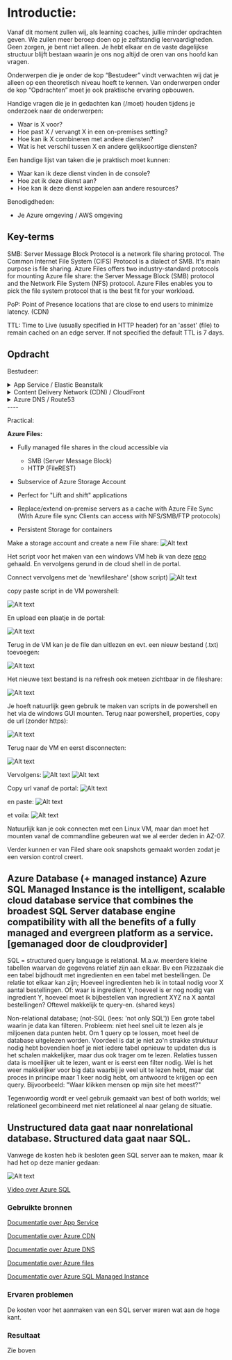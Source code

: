 # Introductie:
Vanaf dit moment zullen wij, als learning coaches, jullie minder opdrachten geven. We zullen meer beroep doen op je zelfstandig leervaardigheden. Geen zorgen, je bent niet alleen. Je hebt elkaar en de vaste dagelijkse structuur blijft bestaan waarin je ons nog altijd de oren van ons hoofd kan vragen.

Onderwerpen die je onder de kop “Bestudeer” vindt verwachten wij dat je alleen op een theoretisch niveau hoeft te kennen. Van onderwerpen onder de kop “Opdrachten” moet je ook praktische ervaring opbouwen.

Handige vragen die je in gedachten kan (/moet) houden tijdens je onderzoek naar de onderwerpen:
* Waar is X voor?
* Hoe past X / vervangt X in een on-premises setting?
* Hoe kan ik X combineren met andere diensten?
* Wat is het verschil tussen X en andere gelijksoortige diensten?

Een handige lijst van taken die je praktisch moet kunnen:
* Waar kan ik deze dienst vinden in de console?
* Hoe zet ik deze dienst aan?
* Hoe kan ik deze dienst koppelen aan andere resources?

Benodigdheden:
* Je Azure omgeving     				/ AWS omgeving


## Key-terms
SMB: Server Message Block Protocol is a network file sharing protocol. The Common Internet File System (CIFS) Protocol is a dialect of SMB. It's main purpose is file sharing. Azure Files offers two industry-standard protocols for mounting Azure file share: the Server Message Block (SMB) protocol and the Network File System (NFS) protocol. Azure Files enables you to pick the file system protocol that is the best fit for your workload.

PoP: Point of Presence locations that are close to end users to minimize latency. (CDN)

TTL: Time to Live (usually specified in HTTP header) for an 'asset' (file) to remain cached on an edge server. If not specified the default TTL is 7 days.

## Opdracht

Bestudeer:
<details>
<summary>App Service       					/ Elastic Beanstalk</summary>

An App Service Environment can host your:

* Windows web apps
* Linux web apps
* Docker containers (Windows and Linux)
* Functions
* Logic apps (Standard)

App Service Environments are appropriate for application workloads that require:

* High scale.
* Isolation and secure network access.
* High memory utilization.
* High requests per second (RPS). You can create multiple App Service Environments in a single Azure region or across multiple Azure regions. This flexibility makes an App Service Environment ideal for horizontally scaling stateless applications with a high RPS requirement.

An App Service Environment can host applications from only one customer, and they do so on one of their virtual networks. Customers have fine-grained control over inbound and outbound application network traffic. Applications can establish high-speed secure connections over VPNs to on-premises corporate resources.

</details>

<details>
<summary>Content Delivery Network (CDN) 		/ CloudFront</summary>

A content delivery network (CDN) is a distributed network of servers that can efficiently deliver web content to users. A CDN store cached content on edge servers in point-of-presence (POP) locations that are close to end users, to minimize latency.

Azure CDN offers developers a global solution for rapidly delivering high-bandwidth content to users by caching their content at strategically placed physical nodes across the world. Azure CDN can also accelerate dynamic content, which can't get cached, by using various network optimizations using CDN POPs. For example, route optimization to bypass Border Gateway Protocol (BGP).

The benefits of using Azure CDN to deliver web site assets include:

* Better performance and improved user experience for end users, especially when using applications where multiple round-trips requests required by end users to load contents.
* Large scaling to better handle instantaneous high loads, such as the start of a product launch event.
* Distribution of user requests and serving of content directly from edge servers so that less traffic gets sent to the origin server.

How it works
CDN Overview:
![Alt text](../00_includes/Week5/cdn-overview.png)

1. A user (Alice) requests a file (also called an asset) by using a URL with a special domain name, such as <endpoint name>.azureedge.net. This name can be an endpoint hostname or a custom domain. The DNS routes the request to the best performing POP location, which is usually the POP that is geographically closest to the user.

2. If no edge servers in the POP have the file in their cache, the POP requests the file from the origin server. The origin server can be an Azure Web App, Azure Cloud Service, Azure Storage account, or any publicly accessible web server.

3. The origin server returns the file to an edge server in the POP.

4. An edge server in the POP caches the file and returns the file to the original requestor (Alice). The file remains cached on the edge server in the POP until the time-to-live (TTL) specified by its HTTP headers expires. If the origin server didn't specify a TTL, the default TTL is seven days.

5. More users can then request the same file by using the same URL that Alice used, and gets directed to the same POP.

6. If the TTL for the file hasn't expired, the POP edge server returns the file directly from the cache. This process results in a faster, more responsive user experience.

**Requirements**  

* To use Azure CDN, you must own at least one Azure subscription.
* You also need to create a CDN profile, which is a collection of CDN endpoints. Every CDN endpoint is a specific configuration which users can customize with required content delivery behavior and access. To organize your CDN endpoints by internet domain, web application, or some other criteria, you can use multiple profiles.
* Since Azure CDN pricing gets applied at the CDN profile level, so if you want to use a mix of pricing tiers you must create multiple CDN profiles. 

Limitations: 

Each Azure subscription has default limits for the following resources:

* The number of CDN profiles created.
* The number of endpoints created in a CDN profile.
* The number of custom domains mapped to an endpoint.  

For more information about CDN subscription limits, see CDN limits.

**Azure CDN features**  

Azure CDN offers the following key features:

* Dynamic site acceleration
* CDN caching rules
* HTTPS custom domain support
* Azure diagnostics logs
* File compression
* Geo-filtering

</details>

<details>
<summary>Azure DNS 					/ Route53</summary>

Azure DNS is a hosting service for DNS domains that provides name resolution by using Microsoft Azure infrastructure. By hosting your domains in Azure, you can manage your DNS records by using the same credentials, APIs, tools, and billing as your other Azure services.

You can't use Azure DNS to buy a domain name. For an annual fee, you can buy a domain name by using App Service domains or a third-party domain name registrar. Your domains then can be hosted in Azure DNS for record management. For more information, see Delegate a domain to Azure DNS.

The following features are included with Azure DNS.

**Reliability and performance**  

DNS domains in Azure DNS are hosted on Azure's global network of DNS name servers. Azure DNS uses anycast networking. Each DNS query is answered by the closest available DNS server to provide fast performance and high availability for your domain.

**Security** 

Azure DNS is based on Azure Resource Manager, which provides features such as:

* Azure role-based access control (Azure RBAC) to control who has access to specific actions for your organization.

* Activity logs to monitor how a user in your organization modified a resource or to find an error when troubleshooting.

* Resource locking to lock a subscription, resource group, or resource. Locking prevents other users in your organization from accidentally deleting or modifying critical resources.

For more information, see [How to protect DNS zones and records.](https://learn.microsoft.com/en-us/azure/dns/dns-protect-zones-recordsets)

**~~DNSSEC~~** 

Azure DNS does not currently support DNSSEC. In most cases, you can reduce the need for DNSSEC by consistently using HTTPS/TLS in your applications. If DNSSEC is a critical requirement for your DNS zones, you can host these zones with third-party DNS hosting providers.

**Ease of use**

Azure DNS can manage DNS records for your Azure services and provide DNS for your external resources as well. Azure DNS is integrated in the Azure portal and uses the same credentials, support contract, and billing as your other Azure services.

DNS billing is based on the number of DNS zones hosted in Azure and on the number of DNS queries received. To learn more about pricing, see Azure DNS pricing.

Your domains and records can be managed by using the Azure portal, Azure PowerShell cmdlets, and the cross-platform Azure CLI. Applications that require automated DNS management can integrate with the service by using the REST API and SDKs.

**Customizable virtual networks with private domains**

Azure DNS also supports private DNS domains. This feature allows you to use your own custom domain names in your private virtual networks rather than the Azure-provided names available today.

For more information, see Use Azure DNS for private domains.

**Alias records**

Azure DNS supports alias record sets. You can use an alias record set to refer to an Azure resource, such as an Azure public IP address, an Azure Traffic Manager profile, or an Azure Content Delivery Network (CDN) endpoint. If the IP address of the underlying resource changes, the alias record set seamlessly updates itself during DNS resolution. The alias record set points to the service instance, and the service instance is associated with an IP address.

Also, you can now point your apex or naked domain to a Traffic Manager profile or CDN endpoint using an alias record. An example is contoso.com

</details>
----  

Practical:

**Azure Files:**

* Fully managed file shares in the cloud accessible via
    * SMB (Server Message Block)
    * HTTP (FileREST)
* Subservice of Azure Storage Account

* Perfect for "Lift and shift" applications 

* Replace/extend on-premise servers as a cache with Azure File Sync (With Azure file sync Clients can access with NFS/SMB/FTP protocols)

* Persistent Storage for containers

Make a storage account and create a new File share:
![Alt text](../00_includes/Week5/AZ-13.1.PNG)

Het script voor het maken van een windows VM heb ik van deze [repo](https://github.com/MarczakIO/azure4everyone-samples/blob/master/azure-files-introduction/create-windows-vm.sh) gehaald. En vervolgens gerund in de cloud shell in de portal.

Connect vervolgens met de 'newfileshare' (show script)
![Alt text](../00_includes/Week5/AZ-13.2.PNG)

copy paste script in de VM powershell:

![Alt text](../00_includes/Week5/AZ-13.3.PNG)

En upload een plaatje in de portal:

![Alt text](../00_includes/Week5/AZ-13.4.PNG)

Terug in de VM kan je de file dan uitlezen en evt. een nieuw bestand (.txt) toevoegen:

![Alt text](../00_includes/Week5/AZ-13.5.PNG)

Het nieuwe text bestand is na refresh ook meteen zichtbaar in de fileshare:

![Alt text](../00_includes/Week5/AZ-13.6.PNG)

Je hoeft natuurlijk geen gebruik te maken van scripts in de powershell en het via de windows GUI mounten. Terug naar powershell, properties, copy de url (zonder https):

![Alt text](../00_includes/Week5/AZ-13.7.PNG)

Terug naar de VM en eerst disconnecten:

![Alt text](../00_includes/Week5/AZ-13.8.PNG)

Vervolgens: 
![Alt text](../00_includes/Week5/AZ-13.9.PNG)
![Alt text](../00_includes/Week5/AZ-13.10.PNG)

Copy url vanaf de portal:
![Alt text](../00_includes/Week5/AZ-13.11.PNG)

en paste:
![Alt text](../00_includes/Week5/AZ-13.12.PNG)

et voila:
![Alt text](../00_includes/Week5/AZ-13.13.PNG)

Natuurlijk kan je ook connecten met een Linux VM, maar dan moet het mounten vanaf de commandline gebeuren wat we al eerder deden in AZ-07. 

Verder kunnen er van Filed share ook snapshots gemaakt worden zodat je een version control creert.

**Azure Database (+ managed instance)**
Azure SQL Managed Instance is the intelligent, scalable cloud database service that combines the broadest SQL Server database engine compatibility with all the benefits of a fully managed and evergreen platform as a service. [gemanaged door de cloudprovider]
----
SQL = structured query language is relational. M.a.w. meerdere kleine tabellen waarvan de gegevens relatief zijn aan elkaar. Bv een Pizzazaak die een tabel bijdhoudt met ingredienten en een tabel met bestellingen. De relatie tot elkaar kan zijn; Hoeveel ingredienten heb ik in totaal nodig voor X aantal bestellingen. Of: waar is ingredient Y, hoeveel is er nog nodig van ingredient Y, hoeveel moet ik bijbestellen van ingredient XYZ na X aantal bestellingen? Oftewel makkelijk te query-en. (shared keys)

 Non-relational database; (not-SQL (lees: 'not only SQL')) 
 Een grote tabel waarin je data kan filteren. Probleem: niet heel snel uit te lezen als je miljoenen data punten hebt. Om 1 query op te lossen, moet heel de database uitgelezen worden. Voordeel is dat je niet zo'n strakke struktuur nodig hebt bovendien hoef je niet iedere tabel opnieuw te updaten dus is het schalen makkelijker, maar dus ook trager om te lezen. Relaties tussen data is moeilijker uit te lezen, want er is eerst een filter nodig. Wel is het weer makkelijker voor big data waarbij je veel uit te lezen hebt, maar dat proces in principe maar 1 keer nodig hebt, om antwoord te krijgen op een query. Bijvoorbeeld: "Waar klikken mensen op mijn site het meest?"

Tegenwoordig wordt er veel gebruik gemaakt van best of  both worlds; wel relationeel gecombineerd met niet relationeel al naar gelang de situatie. 

Unstructured data gaat naar nonrelational database. Structured data gaat naar SQL. 
----

Vanwege de kosten heb ik besloten geen SQL server aan te maken, maar ik had het op deze manier gedaan:

![Alt text](../00_includes/Week5/AZ-13.14.PNG)

[Video over Azure SQL](https://www.youtube.com/watch?v=BgvEOkcR0Wk)


### Gebruikte bronnen
[Documentatie over App Service](https://learn.microsoft.com/en-us/azure/app-service/environment/overview)

[Documentatie over Azure CDN](https://learn.microsoft.com/en-us/azure/cdn/cdn-overview)

[Documentatie over Azure DNS](https://learn.microsoft.com/en-us/azure/dns/dns-overview)

[Documentatie over Azure files](https://learn.microsoft.com/en-us/azure/storage/files/storage-files-introduction)

[Documentatie over Azure SQL Managed Instance](https://learn.microsoft.com/en-us/azure/azure-sql/managed-instance/sql-managed-instance-paas-overview?view=azuresql)


### Ervaren problemen
De kosten voor het aanmaken van een SQL server waren wat aan de hoge kant.
### Resultaat
Zie boven